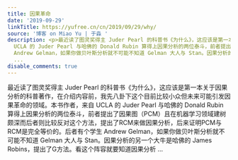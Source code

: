 ```yaml
---
title: 因果革命
date: '2019-09-29'
linkTitle: https://yufree.cn/cn/2019/09/29/why/
source: '博客 on Miao Yu | 于淼 '
description: <p>最近读了图灵奖得主 Juder Pearl 的科普书《为什么》，这应该是第一本关于因果分析的科普著作，在介绍内容前，我先八卦下这个目前比较小众但未来可能引发因果革命的领域。本书作者，来自
  UCLA 的 Juder Pearl 与哈佛的 Donald Rubin 算得上因果分析的两位泰斗，前者提出了因果图（PCM）且在机器学习领域建树颇深而后者则比较反对这个方法，提出了RCM来做因果分析，后来证明PCM与RCM是完全等价的。后者有个学生
  Andrew Gelman，如果你做贝叶斯分析就不可能不知道 Gelman 大人与 Stan。因果分析的另一个大牛是哈佛的 James Robins，提出了G方法。看这个阵容就要知道因果分析
  ...
disable_comments: true
---
```

<p>最近读了图灵奖得主 Juder Pearl 的科普书《为什么》，这应该是第一本关于因果分析的科普著作，在介绍内容前，我先八卦下这个目前比较小众但未来可能引发因果革命的领域。本书作者，来自 UCLA 的 Juder Pearl 与哈佛的 Donald Rubin 算得上因果分析的两位泰斗，前者提出了因果图（PCM）且在机器学习领域建树颇深而后者则比较反对这个方法，提出了RCM来做因果分析，后来证明PCM与RCM是完全等价的。后者有个学生 Andrew Gelman，如果你做贝叶斯分析就不可能不知道 Gelman 大人与 Stan。因果分析的另一个大牛是哈佛的 James Robins，提出了G方法。看这个阵容就要知道因果分析 ...